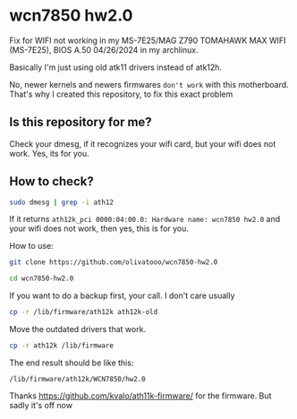 # wcn7850 hw2.0


Fix for WIFI not working in my MS-7E25/MAG Z790 TOMAHAWK MAX WIFI (MS-7E25), BIOS A.50 04/26/2024 in my archlinux.

Basically I'm just using old atk11 drivers instead of atk12h.

No, newer kernels and newers firmwares `don't work` with this motherboard. That's why I created this repository, to fix this exact problem

## Is this repository for me?


Check your dmesg, if it recognizes your wifi card, but your wifi does not work. Yes, its for you.

## How to check?

```sh
sudo dmesg | grep -i ath12
```

If it returns `ath12k_pci 0000:04:00.0: Hardware name: wcn7850 hw2.0` and your wifi does not work, then yes, this is for you.



How to use:

```sh 
git clone https://github.com/olivatooo/wcn7850-hw2.0
```

```sh 
cd wcn7850-hw2.0
```

If you want to do a backup first, your call. I don't care usually


```sh 
cp -r /lib/firmware/ath12k ath12k-old
```

Move the outdated drivers that work.

```sh 
cp -r ath12k /lib/firmware
```


The end result should be like this:

```
/lib/firmware/ath12k/WCN7850/hw2.0
```

Thanks https://github.com/kvalo/ath11k-firmware/ for the firmware. But sadly it's off now
